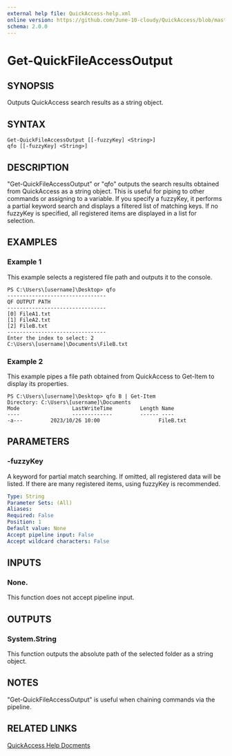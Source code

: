 ```yaml
---
external help file: QuickAccess-help.xml
online version: https://github.com/June-10-cloudy/QuickAccess/blob/master/help/en-US/QuickAccess-help.xml
schema: 2.0.0
---
```

# Get-QuickFileAccessOutput
## SYNOPSIS
Outputs QuickAccess search results as a string object.
## SYNTAX
```
Get-QuickFileAccessOutput [[-fuzzyKey] <String>]
qfo [[-fuzzyKey] <String>]
```
## DESCRIPTION
"Get-QuickFileAccessOutput" or "qfo" outputs the search results obtained from QuickAccess as a string object.
This is useful for piping to other commands or assigning to a variable.
If you specify a fuzzyKey, it performs a partial keyword search and displays a filtered list of matching keys.
If no fuzzyKey is specified, all registered items are displayed in a list for selection.
## EXAMPLES
### Example 1
This example selects a registered file path and outputs it to the console.
```
PS C:\Users\[username]\Desktop> qfo
--------------------------------
QF OUTPUT PATH
--------------------------------
[0] FileA1.txt
[1] FileA2.txt
[2] FileB.txt
--------------------------------
Enter the index to select: 2
C:\Users\[username]\Documents\FileB.txt
```
### Example 2
This example pipes a file path obtained from QuickAccess to Get-Item to display its properties.
```
PS C:\Users\[username]\Desktop> qfo B | Get-Item
Directory: C:\Users\[username]\Documents
Mode                 LastWriteTime         Length Name
----                 -------------         ------ ----
-a---         2023/10/26 10:00                   FileB.txt
```
## PARAMETERS
### -fuzzyKey
A keyword for partial match searching.
If omitted, all registered data will be listed.
If there are many registered items, using fuzzyKey is recommended.
```yaml
Type: String
Parameter Sets: (All)
Aliases:
Required: False
Position: 1
Default value: None
Accept pipeline input: False
Accept wildcard characters: False
```
## INPUTS
### None. 
This function does not accept pipeline input.
## OUTPUTS
### System.String
This function outputs the absolute path of the selected folder as a string object.
## NOTES
"Get-QuickFileAccessOutput" is useful when chaining commands via the pipeline.
## RELATED LINKS
[QuickAccess Help Docments](https://github.com/June-10-cloudy/QuickAccess-Help)

